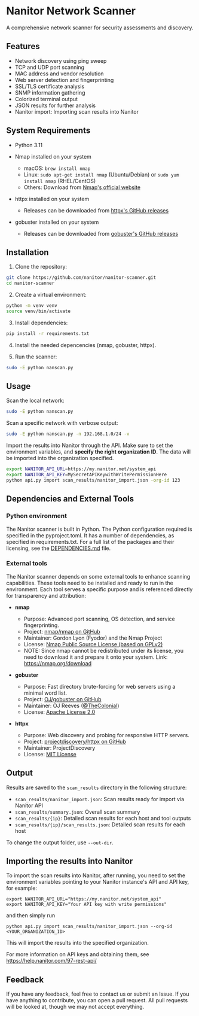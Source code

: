 # Nanitor Network Scanner

A comprehensive network scanner for security assessments and discovery.

## Features

- Network discovery using ping sweep
- TCP and UDP port scanning
- MAC address and vendor resolution
- Web server detection and fingerprinting
- SSL/TLS certificate analysis
- SNMP information gathering
- Colorized terminal output
- JSON results for further analysis
- Nanitor import: Importing scan results into Nanitor

## System Requirements

- Python 3.11

- Nmap installed on your system
  - macOS: `brew install nmap`
  - Linux: `sudo apt-get install nmap` (Ubuntu/Debian) or `sudo yum install nmap` (RHEL/CentOS)
  - Others: Download from [Nmap's official website](https://nmap.org/download.html)

- httpx installed on your system
  - Releases can be downloaded from [httpx's GitHub releases](https://github.com/projectdiscovery/httpx/releases)

- gobuster installed on your system
  - Releases can be downloaded from [gobuster's GitHub releases](https://github.com/OJ/gobuster/releases)

## Installation

1. Clone the repository:
```bash
git clone https://github.com/nanitor/nanitor-scanner.git
cd nanitor-scanner
```

2. Create a virtual environment:
```bash
python -m venv venv
source venv/bin/activate
```

3. Install dependencies:
```bash
pip install -r requirements.txt
```

4. Install the needed depencencies (nmap, gobuster, httpx).

5. Run the scanner:
```bash
sudo -E python nanscan.py
```

## Usage

Scan the local network:
```bash
sudo -E python nanscan.py
```

Scan a specific network with verbose output:
```bash
sudo -E python nanscan.py -n 192.168.1.0/24 -v
```

Import the results into Nanitor through the API. Make sure to set the environment variables, and **specify the right organization ID**.  The data will be imported into the organization specified.
```bash
export NANITOR_API_URL=https://my.nanitor.net/system_api
export NANITOR_API_KEY=MySecretAPIKeywithWritePermissionHere
python api.py import scan_results/nanitor_import.json -org-id 123
```

## Dependencies and External Tools

### Python environment

The Nanitor scanner is built in Python.  The Python configuration required is specified in the pyproject.toml.
It has a number of dependencies, as specified in requirements.txt.
For a full list of the packages and their licensing, see the [DEPENDENCIES.md](DEPENDENCIES.md) file.

### External tools

The Nanitor scanner depends on some external tools to enhance scanning capabilities. These tools need to be installed and ready to run in the environment. Each tool serves a specific purpose and is referenced directly for transparency and attribution:

- **nmap**
  - Purpose: Advanced port scanning, OS detection, and service fingerprinting.
  - Project: [nmap/nmap on GitHub](https://github.com/nmap/nmap)
  - Maintainer: Gordon Lyon (Fyodor) and the Nmap Project
  - License: [Nmap Public Source License (based on GPLv2)](https://nmap.org/book/man-legal.html)
  - NOTE: Since nmap cannot be redistributed under its license, you need to download it and prepare it onto your system. Link: https://nmap.org/download

- **gobuster**
  - Purpose: Fast directory brute-forcing for web servers using a minimal word list.
  - Project: [OJ/gobuster on GitHub](https://github.com/OJ/gobuster)
  - Maintainer: OJ Reeves ([@TheColonial](https://github.com/OJ))
  - License: [Apache License 2.0](https://github.com/OJ/gobuster/blob/master/LICENSE)

- **httpx**
  - Purpose: Web discovery and probing for responsive HTTP servers.
  - Project: [projectdiscovery/httpx on GitHub](https://github.com/projectdiscovery/httpx)
  - Maintainer: ProjectDiscovery
  - License: [MIT License](https://github.com/projectdiscovery/httpx/blob/master/LICENSE.md)

## Output

Results are saved to the `scan_results` directory in the following structure:

- `scan_results/nanitor_import.json`: Scan results ready for import via Nanitor API
- `scan_results/summary.json`: Overall scan summary
- `scan_results/{ip}`: Detailed scan results for each host and tool outputs
- `scan_results/{ip}/scan_results.json`: Detailed scan results for each host

To change the output folder, use `--out-dir`.

## Importing the results into Nanitor

To import the scan results into Nanitor, after running, you need to
set the environment variables pointing to your Nanitor instance's API and API key, for example:
```
export NANITOR_API_URL="https://my.nanitor.net/system_api"
export NANITOR_API_KEY="Your API key with write permissions"
```
and then simply run
```
python api.py import scan_results/nanitor_import.json --org-id <YOUR_ORGANIZATION_ID>
```
This will import the results into the specified organization.

For more information on API keys and obtaining them, see https://help.nanitor.com/97-rest-api/

## Feedback

If you have any feedback, feel free to contact us or submit an Issue.  If you have anything to contribute, you can open a pull request.  All pull requests will be looked at, though we may not accept everything.

